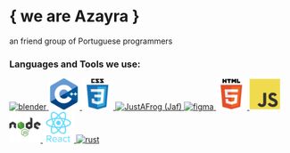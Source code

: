 # { we are Azayra }
an friend group of Portuguese programmers



<h3 align="left">Languages and Tools we use:</h3>
<p align="left"> 
      <a href="https://www.blender.org/" target="_blank" rel="noreferrer"> 
    <img src="https://download.blender.org/branding/community/blender_community_badge_white.svg" alt="blender" width="56" height="56"/> 
  </a>
      <a href="https://www.w3schools.com/cpp/" target="_blank" rel="noreferrer"> 
    <img src="https://raw.githubusercontent.com/devicons/devicon/master/icons/cplusplus/cplusplus-original.svg" alt="cplusplus" width="56" height="56"/> 
  </a> 
      <a href="https://www.w3schools.com/css/" target="_blank" rel="noreferrer"> 
    <img src="https://raw.githubusercontent.com/devicons/devicon/master/icons/css3/css3-original-wordmark.svg" alt="css3" width="56" height="56"/>
  </a> 
      <a href="https://github.com/azayra" target="_blank" rel="noreferrer"> 
    <img src="https://umaera.github.io/icons/pack-icons/JafFrogIcon-whiteFilter.png" alt="JustAFrog (Jaf)" width="56" height="56"/>
  </a>
      <a href="https://www.figma.com/" target="_blank" rel="noreferrer"> 
    <img src="https://www.vectorlogo.zone/logos/figma/figma-icon.svg" alt="figma" width="56" height="56"/> 
  </a> 
      <a href="https://www.w3.org/html/" target="_blank" rel="noreferrer"> 
    <img src="https://raw.githubusercontent.com/devicons/devicon/master/icons/html5/html5-original-wordmark.svg" alt="html5" width="56" height="56"/> 
  </a> 
      <a href="https://developer.mozilla.org/en-US/docs/Web/JavaScript" target="_blank" rel="noreferrer"> 
    <img src="https://raw.githubusercontent.com/devicons/devicon/master/icons/javascript/javascript-original.svg" alt="javascript" width="56" height="56"/> 
  </a> 
      <a href="https://nodejs.org" target="_blank" rel="noreferrer"> 
    <img src="https://raw.githubusercontent.com/devicons/devicon/master/icons/nodejs/nodejs-original-wordmark.svg" alt="nodejs" width="56" height="56"/> 
  </a> 
      <a href="https://reactjs.org/" target="_blank" rel="noreferrer"> 
    <img src="https://raw.githubusercontent.com/devicons/devicon/master/icons/react/react-original-wordmark.svg" alt="react" width="56" height="56"/> 
  </a> 
      <a href="https://www.rust-lang.org" target="_blank" rel="noreferrer"> 
    <img src="https://github.com/user-attachments/assets/1282a00c-0960-4b17-80d7-2ede43595346" alt="rust" width="56" height="56"/> 
  </a>
  </p>

